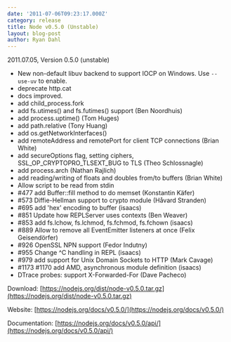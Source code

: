 ```yaml
---
date: '2011-07-06T09:23:17.000Z'
category: release
title: Node v0.5.0 (Unstable)
layout: blog-post
author: Ryan Dahl
---
```


2011.07.05, Version 0.5.0 (unstable)

- New non-default libuv backend to support IOCP on Windows. Use `--use-uv` to enable.
- deprecate http.cat
- docs improved.
- add child_process.fork
- add fs.utimes() and fs.futimes() support (Ben Noordhuis)
- add process.uptime() (Tom Huges)
- add path.relative (Tony Huang)
- add os.getNetworkInterfaces()
- add remoteAddress and remotePort for client TCP connections (Brian White)
- add secureOptions flag, setting ciphers, SSL_OP_CRYPTOPRO_TLSEXT_BUG to TLS (Theo Schlossnagle)
- add process.arch (Nathan Rajlich)
- add reading/writing of floats and doubles from/to buffers (Brian White)
- Allow script to be read from stdin
- #477 add Buffer::fill method to do memset (Konstantin Käfer)
- #573 Diffie-Hellman support to crypto module (Håvard Stranden)
- #695 add 'hex' encoding to buffer (isaacs)
- #851 Update how REPLServer uses contexts (Ben Weaver)
- #853 add fs.lchow, fs.lchmod, fs.fchmod, fs.fchown (isaacs)
- #889 Allow to remove all EventEmitter listeners at once (Felix Geisendörfer)
- #926 OpenSSL NPN support (Fedor Indutny)
- #955 Change ^C handling in REPL (isaacs)
- #979 add support for Unix Domain Sockets to HTTP (Mark Cavage)
- #1173 #1170 add AMD, asynchronous module definition (isaacs)
- DTrace probes: support X-Forwarded-For (Dave Pacheco)

Download: [https://nodejs.org/dist/node-v0.5.0.tar.gz](https://nodejs.org/dist/node-v0.5.0.tar.gz)

Website: [https://nodejs.org/docs/v0.5.0/](https://nodejs.org/docs/v0.5.0/)

Documentation: [https://nodejs.org/docs/v0.5.0/api/](https://nodejs.org/docs/v0.5.0/api/)
